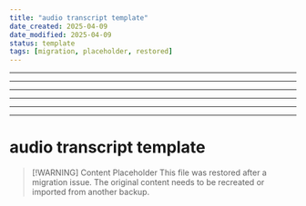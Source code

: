 ```yaml
---
title: "audio transcript template"
date_created: 2025-04-09
date_modified: 2025-04-09
status: template
tags: [migration, placeholder, restored]
---
```


---

---

---

---

---

---

# audio transcript template

> [\!WARNING] Content Placeholder
> This file was restored after a migration issue. The original content needs to be recreated or imported from another backup.

